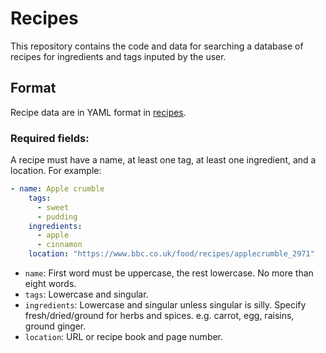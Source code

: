 # Recipes
This repository contains the code and data for searching a database of recipes for ingredients and tags inputed by the user. 

## Format
Recipe data are in YAML format in [recipes](recipes.yaml).

### Required fields:
A recipe must have a name, at least one tag, at least one ingredient, and a location. For example:

```yaml
- name: Apple crumble
    tags:
      - sweet
      - pudding
    ingredients:
      - apple
      - cinnamon
    location: "https://www.bbc.co.uk/food/recipes/applecrumble_2971"
```

- `name`: First word must be uppercase, the rest lowercase. No more than eight words.
- `tags`: Lowercase and singular.
- `ingredients`: Lowercase and singular unless singular is silly. Specify fresh/dried/ground for herbs and spices. e.g. carrot, egg, raisins, ground ginger.
- `location`: URL or recipe book and page number.
